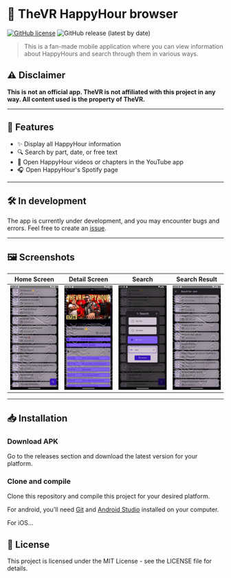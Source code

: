# 📱 TheVR HappyHour browser

[![GitHub license](https://img.shields.io/badge/license-MIT-blue.svg)](LICENSE)
![GitHub release (latest by date)](https://img.shields.io/github/v/release/CzinkeM/thevr-happyhour-browser)

> This is a fan-made mobile application where you can view information about HappyHours and search through them in various ways.

## ⚠️ Disclaimer

 **This is not an official app. TheVR is not affiliated with this project in any way. All content used is the property of TheVR.**

---

## 🚀 Features

- ✨ Display all HappyHour information
- 🔍 Search by part, date, or free text
- 🎥 Open HappyHour videos or chapters in the YouTube app
- 🎧 Open HappyHour's Spotify page

---

## 🛠️ In development

The app is currently under development, and you may encounter bugs and errors. Feel free to create an [issue](https://github.com/CzinkeM/thevr-happyhour-browser/issues).

---


## 🖼️ Screenshots

| Home Screen | Detail Screen | Search  | Search Result |
|-------------|----------------|----------|----------------|
| <img src="images\screenshots\screen_main.png" width="200"> | <img src="images\screenshots\screen_detail.png" width="200"> | <img src="images\screenshots\screen_search.png" width="200"> | <img src="images\screenshots\screen_result.png" width="200"> |


---

## 📥 Installation
### Download APK

Go to the releases section and download the latest version for your platform.

### Clone and compile

Clone this repository and compile this project for your desired platform. 

For android, you'll need [Git](https://git-scm.com) and [Android Studio](https://developer.android.com/studio) installed on your computer.

For iOS...

## 📝 License

This project is licensed under the MIT License - see the LICENSE file for details.
